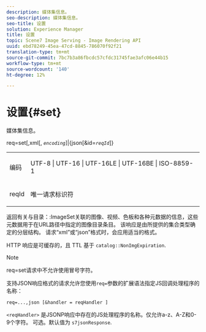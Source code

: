 ```yaml
---
description: 媒体集信息。
seo-description: 媒体集信息。
seo-title: 设置
solution: Experience Manager
title: 设置
topic: Scene7 Image Serving - Image Rendering API
uuid: ebd78249-45ea-47cd-8845-786070f92f21
translation-type: tm+mt
source-git-commit: 7bc7b3a86fbcdc57cfdc31745fae3afc06e44b15
workflow-type: tm+mt
source-wordcount: '140'
ht-degree: 12%

---
```



# 设置{#set}

媒体集信息。

req=set[,xml[, *`encoding`*]|{json[&amp;id=*`reqId`*]}

<table id="simpletable_02C955F4EBAD4251A728F0FC68F432B5"> 
 <tr class="strow"> 
  <td class="stentry"> <p><span class="varname"> 编码</span> </p> </td> 
  <td class="stentry"> <p><span class="codeph"> UTF-8 | UTF-16 | UTF-16LE | UTF-16BE | ISO-8859-1</span> </p></td> 
 </tr> 
 <tr class="strow"> 
  <td class="stentry"> <p><span class="varname"> reqId</span> </p></td> 
  <td class="stentry"> <p>唯一请求标识符 </p></td> 
 </tr> 
</table>

返回有关与目录：:ImageSet关联的图像、视频、色板和各种元数据的信息，这些元数据用于在URL路径中指定的图像目录条目。 该响应是由所提供的集合类型确定的分层结构。 请求“xml”或“json”格式时，会应用适当的格式。

HTTP 响应是可缓存的，且 TTL 基于 `catalog::NonImgExpiration`.

>[!NOTE]
>
>req=set请求中不允许使用冒号字符。

支持JSON响应格式的请求允许您使用`req=`参数的扩展语法指定JS回调处理程序的名称：

`req=...,json [&handler = reqHandler ]`

`<reqHandler>` 是JSONP响应中存在的JS处理程序的名称。仅允许a-z、A-Z和0-9个字符。 可选。默认值为 `s7jsonResponse`.
